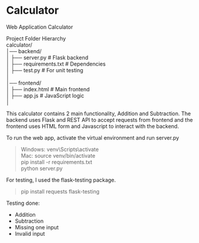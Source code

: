 # Calculator
Web Application Calculator

Project Folder Hierarchy <br>
calculator/ <br>
│── backend/ <br>
│   ├── server.py  # Flask backend <br>
│   ├── requirements.txt  # Dependencies <br>
│   ├── test.py # For unit testing <br>
│ <br>
│── frontend/ <br>
│   ├── index.html  # Main frontend <br>
│   ├── app.js  # JavaScript logic <br>
│

This calculator contains 2 main functionality, Addition and Subtraction. The backend uses Flask and REST API to accept requests from frontend and the frontend uses HTML form and Javascript to interact with the backend. <br>

To run the web app, activate the virtual environment and run server.py <br>
> Windows: venv\Scripts\activate <br>
> Mac: source venv/bin/activate <br>
> pip install -r requirements.txt <br>
> python server.py <br>

For testing, I used the flask-testing package. <br>
> pip install requests flask-testing

Testing done:
- Addition
- Subtraction
- Missing one input
- Invalid input
